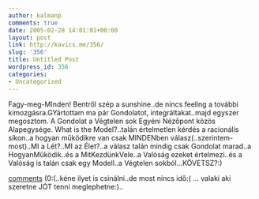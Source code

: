 ```yaml
---
author: kalmanp
comments: true
date: 2005-02-28 14:01:01+00:00
layout: post
link: http://kavics.me/356/
slug: '356'
title: Untitled Post
wordpress_id: 356
categories:
- Uncategorized
---
```


Fagy-meg-MInden! Bentről szép a sunshine..de nincs feeling a további kimozgásra.GYártottam ma pár Gondolatot, integráltakat..majd egyszer megosztom. A Gondolat a Végtelen sok Egyéni Nézőpont közös Alapegysége. What is the Model?..talán értelmetlen kérdés a racionális síkon..a hogyan működikre van csak MINDENben válasz(..szerintem-most)..MI a Lét?..MI az Élet?..a válasz talán mindig csak Gondolat marad..a HogyanMűködik..és a MitKezdünkVele..a Valóság ezeket értelmezi..és a Valóság is talán csak egy Modell..a Végtelen sokból...KÖVETSZ?:)




[comments](mailto://kalmanp@gmail.com) (0:(..kéne ilyet is csinálni..de most nincs idő:( ... valaki aki szeretne JÓT tenni meglephetne:)..  

